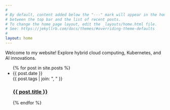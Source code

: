 ```yaml
---
#
# By default, content added below the "---" mark will appear in the home page
# between the top bar and the list of recent posts.
# To change the home page layout, edit the _layouts/home.html file.
# See: https://jekyllrb.com/docs/themes/#overriding-theme-defaults
#  
layout: home
---  
```

Welcome to my website! Explore hybrid cloud computing, Kubernetes, and AI innovations.

<ul class="post-list">
  {% for post in site.posts %}
  <li>
    <div><span class="post-meta">{{ post.date }}</span></div>
    <div><span class="post-meta">{{ post.tags | join: ", " }}</span></div>
    <h3>
      <a
        class="post-link"
        href="{{ post.url }}"
      >
        {{ post.title }}
      </a>
    </h3>
  </li>
  {% endfor %}
</ul>